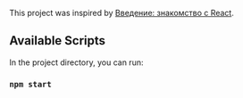 This project was inspired by [Введение: знакомство с React](https://ru.reactjs.org/tutorial/tutorial.html).

## Available Scripts

In the project directory, you can run:

### `npm start`
